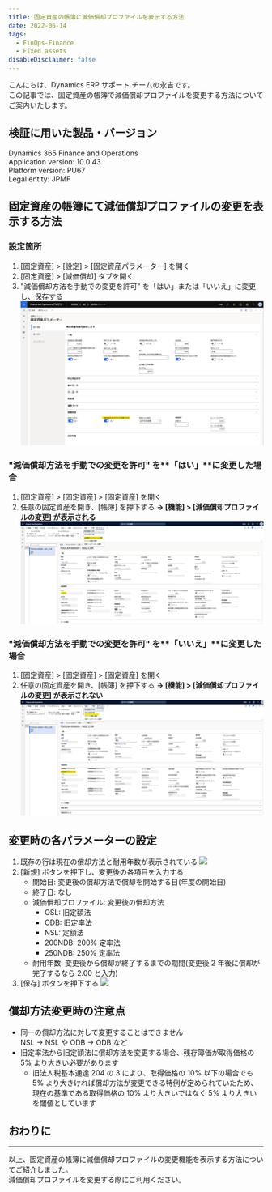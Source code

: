 ```yaml
---
title: 固定資産の帳簿に減価償却プロファイルを表示する方法
date: 2022-06-14
tags: 
  - FinOps-Finance
  - Fixed assets
disableDisclaimer: false
---
```


こんにちは、Dynamics ERP サポート チームの永吉です。  
この記事では、固定資産の帳簿で減価償却プロファイルを変更する方法についてご案内いたします。  

<!-- more -->
## 検証に用いた製品・バージョン
Dynamics 365 Finance and Operations      
Application version: 10.0.43  
Platform version: PU67  
Legal entity: JPMF


## 固定資産の帳簿にて減価償却プロファイルの変更を表示する方法
### 設定箇所
1. [固定資産] > [設定] > [固定資産パラメーター] を開く
1. [固定資産] > [減価償却] タブを開く
1. "減価償却方法を手動での変更を許可" を「はい」または「いいえ」に変更し、保存する
![](./show-depreciationprofile/show-depreciationprofile_1.png)
### "減価償却方法を手動での変更を許可" を**「はい」**に変更した場合
1. [固定資産] > [固定資産] > [固定資産] を開く 
1. 任意の固定資産を開き、[帳簿] を押下する
**-> [機能] > [減価償却プロファイルの変更] が表示される**
![](./show-depreciationprofile/show-depreciationprofile_2.png)
### "減価償却方法を手動での変更を許可" を**「いいえ」**に変更した場合
1. [固定資産] > [固定資産] > [固定資産] を開く 
1. 任意の固定資産を開き、[帳簿] を押下する
**-> [機能] > [減価償却プロファイルの変更] が表示されない**
![](./show-depreciationprofile/show-depreciationprofile_4.png)

## 変更時の各パラメーターの設定
1. 既存の行は現在の償却方法と耐用年数が表示されている
![](./change-depreciation-profile_5.png)
1. [新規] ボタンを押下し、変更後の各項目を入力する
   - 開始日: 変更後の償却方法で償却を開始する日(年度の開始日)
   - 終了日: なし
   - 減価償却プロファイル: 変更後の償却方法
      - OSL: 旧定額法
      - ODB: 旧定率法
      - NSL: 定額法
      - 200NDB: 200% 定率法
      - 250NDB: 250% 定率法
   - 耐用年数: 変更後から償却が終了するまでの期間(変更後 2 年後に償却が完了するなら 2.00 と入力)  
1. [保存] ボタンを押下する
![](./change-depreciation-profile_6.png)

## 償却方法変更時の注意点
- 同一の償却方法に対して変更することはできません  
NSL -> NSL や ODB -> ODB など
- 旧定率法から旧定額法に償却方法を変更する場合、残存簿価が取得価格の 5% より大きい必要があります  
  * 旧法人税基本通達 204 の 3 により、取得価格の 10% 以下の場合でも 5% より大きければ償却方法が変更できる特例が定められていたため、現在の基準である取得価格の 10% より大きいではなく 5% より大きいを閾値としています

## おわりに
---
以上、固定資産の帳簿に減価償却プロファイルの変更機能を表示する方法についてご紹介しました。  
減価償却プロファイルを変更する際にご利用ください。
